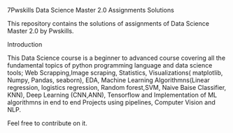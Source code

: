 7Pwskills Data Science Master 2.0 Assignments Solutions

This repository contains the  solutions of assignments of Data Science Master 2.0 by Pwskills.

Introduction

This Data Science course is a beginner to  advanced course covering all the fundamental topics of python programming language and data science tools; Web Scrapping,Image scraping, Statistics, Visualizations( matplotlib, Numpy, Pandas, seaborn), EDA, Machine Learning Algorithmns(Linear regression, logistics regression, Random forest,SVM, Naive Baise Classifier, KNN), Deep Learning (CNN,ANN), Tensorflow and Implementation of ML algorithmns in end to end Projects using pipelines, Computer Vision and NLP.




Feel free to contribute on it. 
